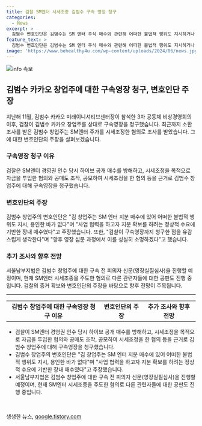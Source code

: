 ```yaml
---
title: 검찰 SM엔터 시세조종 김범수 구속 영장 청구
categories:
  - News
excerpt: >
  김범수 변호인단은 김범수는 SM 엔터 주식 매수와 관련해 어떠한 불법적 행위도 지시하거나 용인하지 않았다고 주장했다. 검찰은 김범수를 상대로 SM엔터 주가를 조정한 혐의로 구속영장을 청구했으며, 이에 김범수 변호인단은 장내 매수는 정상적인 사업 협력을 위한 것이라고 주장했다. 현재 검찰은 김범수와 관련해 어떤 증거를 확보했는지 여부가 관건으로 지목되고 있다.
feature_text: >
  김범수 변호인단은 김범수는 SM 엔터 주식 매수와 관련해 어떠한 불법적 행위도 지시하거나 용인하지 않았다고 주장했다. 검찰은 김범수를 상대로 SM엔터 주가를 조정한 혐의로 구속영장을 청구했으며, 이에 김범수 변호인단은 장내 매수는 정상적인 사업 협력을 위한 것이라고 주장했다. 현재 검찰은 김범수와 관련해 어떤 증거를 확보했는지 여부가 관건으로 지목되고 있다.
image: 'https://www.behealthy4u.com/wp-content/uploads/2024/06/news.jpg'
---
```


<p><img src="https://www.behealthy4u.com/wp-content/uploads/2024/06/news.jpg" alt="info 속보" /></p>

<h2 data-ke-size="size26">김범수 카카오 창업주에 대한 구속영장 청구, 변호인단 주장</h2>

<p data-ke-size="size16">지난해 11월, 김범수 카카오 미래이니셔티브센터장이 참석한 3차 공동체 비상경영회의 이후, 검찰이 김범수 카카오 창업주를 상대로 구속영장을 청구했습니다. 최근까지 소환조사를 받은 김범수 창업주는 SM엔터 주가를 시세조정한 혐의로 조사를 받았습니다. 그에 대한 변호인단의 주장을 살펴보겠습니다.</p>

<h3>구속영장 청구 이유</h3>

<p data-ke-size="size16">검찰은 SM엔터 경영권 인수 당시 하이브 공개 매수를 방해하고, 시세조정을 목적으로 자금을 투입한 혐의와 공매도 조작, 공모하여 시세조정을 한 혐의 등을 근거로 김범수 창업주에 대해 구속영장을 청구했습니다.</p>

<h3>변호인단의 주장</h3>

<p data-ke-size="size16">김범수 창업주의 변호인단은 "김 창업주는 SM 엔터 지분 매수에 있어 어떠한 불법적 행위도 지시, 용인한 바가 없다"며 "사업 협력을 하고자 지분 확보를 하려는 정상적 수요에 기반한 장내 매수였다"고 주장했습니다. 또한, "검찰이 구속영장까지 청구한 점을 유감스럽게 생각한다"며 "향후 영장 심문 과정에서 이를 성실히 소명하겠다"고 했습니다.</p>

<h3>추가 조사와 향후 전망</h3>

<p data-ke-size="size16">서울남부지법은 김범수 창업주에 대한 구속 전 피의자 신문(영장실질심사)을 진행할 예정이며, 현재 SM엔터 시세조종을 주도한 혐의로 다른 관련자들에 대한 공판도 진행 중입니다. 검찰의 증거 확보와 변호인단의 주장을 바탕으로 향후 전망이 주목됩니다.</p>

<hr>

<table>
    <tbody>
        <tr>
            <td style="text-align: center; height: 17px;"><b>김범수 창업주에 대한 구속영장 청구 이유</b></td>
            <td style="text-align: center; height: 17px;"><b>변호인단의 주장</b></td>
            <td style="text-align: center; height: 17px;"><b>추가 조사와 향후 전망</b></td>
        </tr>
    </tbody>
</table>

<ul>
    <li>검찰이 SM엔터 경영권 인수 당시 하이브 공개 매수를 방해하고, 시세조정을 목적으로 자금을 투입한 혐의와 공매도 조작, 공모하여 시세조정을 한 혐의 등을 근거로 김범수 창업주에 대해 구속영장을 청구했습니다.</li>
    <li>김범수 창업주의 변호인단은 "김 창업주는 SM 엔터 지분 매수에 있어 어떠한 불법적 행위도 지시, 용인한 바가 없다"며 "사업 협력을 하고자 지분 확보를 하려는 정상적 수요에 기반한 장내 매수였다"고 주장했습니다.</li>
    <li>서울남부지법은 김범수 창업주에 대한 구속 전 피의자 신문(영장실질심사)을 진행할 예정이며, 현재 SM엔터 시세조종을 주도한 혐의로 다른 관련자들에 대한 공판도 진행 중입니다.</li>
</ul>

<p data-ke-size="size16">&nbsp;</p>
생생한 뉴스, <a href="https://qoogle.tistory.com" rel="dofollow">qoogle.tistory.com</a>


